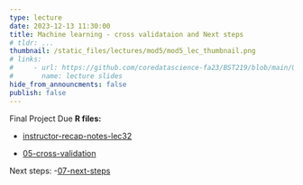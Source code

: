 ```yaml
---
type: lecture
date: 2023-12-13 11:30:00
title: Machine learning - cross validataion and Next steps
# tldr: ...
thumbnail: /static_files/lectures/mod5/mod5_lec_thumbnail.png
# links:
#     - url: https://github.com/coredatascience-fa23/BST219/blob/main/00_course_introduction/Lecture_01.pdf
#       name: lecture slides
hide_from_announcments: false
publish: false
---
```

Final Project Due
**R files:**
- [instructor-recap-notes-lec32](https://github.com/coredatascience-fa23/BST219/blob/main/instructor_lecture-recap-notes/instructor_notes_lec32.Rmd)

- [05-cross-validation](https://github.com/coredatascience-fa23/BST219/blob/main/06_machine-learning/05_cross-validation.Rmd)

Next steps:
-[07-next-steps](https://github.com/coredatascience-fa23/BST219/blob/main/07_next-steps/ds-next-steps.Rmd)

